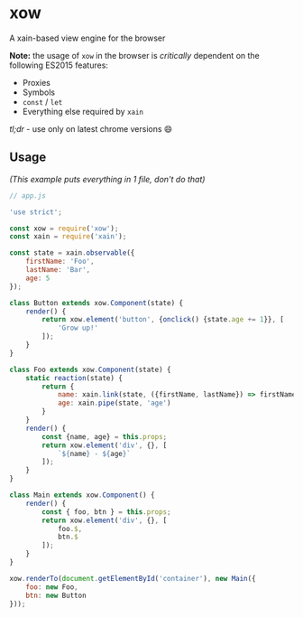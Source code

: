 # xow
A xain-based view engine for the browser

**Note:** the usage of `xow` in the browser is *critically* dependent on the following ES2015 features:

- Proxies
- Symbols
- `const` / `let`
- Everything else required by `xain`

*tl;dr* - use only on latest chrome versions :smile:


## Usage

*(This example puts everything in 1 file, don't do that)*

```js
// app.js

'use strict';

const xow = require('xow');
const xain = require('xain');

const state = xain.observable({
    firstName: 'Foo',
    lastName: 'Bar',
    age: 5
});

class Button extends xow.Component(state) {
    render() {
        return xow.element('button', {onclick() {state.age += 1}}, [
            'Grow up!'
        ]);
    }
}

class Foo extends xow.Component(state) {
    static reaction(state) {
        return {
            name: xain.link(state, ({firstName, lastName}) => firstName + ' ' + lastName),
            age: xain.pipe(state, 'age')
        }
    }
    render() {
        const {name, age} = this.props;
        return xow.element('div', {}, [
            `${name} - ${age}`
        ]);
    }
}

class Main extends xow.Component() {
    render() {
        const { foo, btn } = this.props;
        return xow.element('div', {}, [
            foo.$,
            btn.$
        ]);
    }
}

xow.renderTo(document.getElementById('container'), new Main({
    foo: new Foo,
    btn: new Button
}));
```